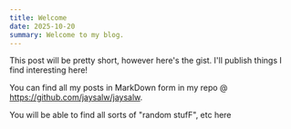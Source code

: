 ```yaml
---
title: Welcome
date: 2025-10-20
summary: Welcome to my blog.
---
```


This post will be pretty short, however here's the gist. I'll publish things I find interesting here!

You can find all my posts in MarkDown form in my repo @ https://github.com/jaysalw/jaysalw.

You will be able to find all sorts of "random stufF", etc here
